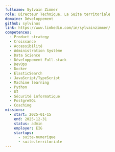 ```yaml
---
fullname: Sylvain Zimmer
role: Directeur Technique, La Suite territoriale
domaine: Développement
github: sylvinus
link: https://www.linkedin.com/in/sylvainzimmer/
competences:
  - Product strategy
  - Croissance
  - Accessibilité
  - Administration Système
  - Data Science
  - Développement Full-stack
  - DevOps
  - Docker
  - ElasticSearch
  - JavaScript/TypeScript
  - Machine learning
  - Python
  - UI
  - Sécurité informatique
  - PostgreSQL
  - Coaching
missions:
  - start: 2025-01-15
    end: 2025-12-31
    status: admin
    employer: EIG
    startups:
      - suite-numerique
      - suite.territoriale
---
```


